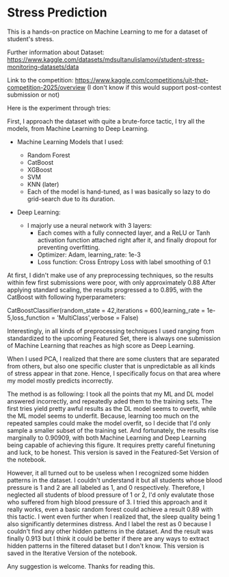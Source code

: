 <h1>Stress Prediction</h1>

This is a hands-on practice on Machine Learning to me for a dataset of student's stress.

Further information about Dataset: https://www.kaggle.com/datasets/mdsultanulislamovi/student-stress-monitoring-datasets/data

Link to the competition: https://www.kaggle.com/competitions/uit-thpt-competition-2025/overview (I don't know if this would support post-contest submission or not)

Here is the experiment through tries:

First, I approach the dataset with quite a brute-force tactic, I try all the models, from Machine Learning to Deep Learning.
- Machine Learning Models that I used:
    + Random Forest
    + CatBoost
    + XGBoost
    + SVM
    + KNN (later)
    * Each of the model is hand-tuned, as I was basically so lazy to do grid-search due to its duration.

- Deep Learning:
    + I majorly use a neural network with 3 layers:
        * Each comes with a fully connected layer, and a ReLU or Tanh activation function attached right after it, and finally dropout for preventing overfitting.
        * Optimizer: Adam, learning_rate: 1e-3
        * Loss function: Cross Entropy Loss with label smoothing of 0.1

At first, I didn't make use of any preprocessing techniques, so the results within few first submissions were poor, with only approximately 0.88
After applying standard scaling, the results progressed a to 0.895, with the CatBoost with following hyperparameters:   

CatBoostClassifier(random_state = 42,iterations = 600,learning_rate = 1e-5,loss_function = 'MultiClass',verbose = False)

Interestingly, in all kinds of preprocessing techniques I used ranging from standardized to the upcoming Featured Set, there is always one submission of Machine Learning that reaches as high score as Deep Learning.

When I used PCA, I realized that there are some clusters that are separated from others, but also one specific cluster that is unpredictable as all kinds of stress appear in that zone. Hence, I specifically focus on that area where my model mostly predicts incorrectly.

The method is as following: I took all the points that my ML and DL model answered incorrectly, and repeatedly aded them to the training sets. The first tries yield pretty awful results as the DL model seems to overfit, while the ML model seems to underfit. Because, learning too much on the repeated samples could make the model overfit, so I decide that I'd only sample a smaller subset of the training set. And fortunately, the results rise marginally to 0.90909, with both Machine Learning and Deep Learning being capable of achieving this figure. It requires pretty careful finetuning and luck, to be honest. This version is saved in the Featured-Set Version of the notebook.

However, it all turned out to be useless when I recognized some hidden patterns in the dataset. I couldn't understand it but all students whose blood pressure is 1 and 2 are all labeled as 1, and 0 respectively. Therefore, I neglected all students of blood pressure of 1 or 2, I'd only evalutate those who suffered from high blood pressure of 3. I tried this approach and it really works, even a basic random forest could achieve a result 0.89 with this tactic. I went even further when I realized that, the sleep quality being 1 also significantly determines distress. And I label the rest as 0 because I couldn't find any other hidden patterns in the dataset. And the result was finally 0.913 but I think it could be better if there are any ways to extract hidden patterns in the filtered dataset but I don't know. This version is saved in the Iterative Version of the notebook.

Any suggestion is welcome. Thanks for reading this.
    
